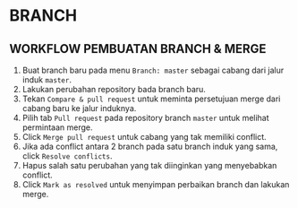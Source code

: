 # BRANCH

## WORKFLOW PEMBUATAN BRANCH & MERGE

1. Buat branch baru pada menu `Branch: master` sebagai cabang dari jalur induk `master`.
2. Lakukan perubahan repository bada branch baru.
3. Tekan `Compare & pull request` untuk meminta persetujuan merge dari cabang baru ke jalur induknya.
4. Pilih tab `Pull request` pada repository branch `master` untuk melihat permintaan merge.
5. Click `Merge pull request` untuk cabang yang tak memiliki conflict.
6. Jika ada conflict antara 2 branch pada satu branch induk yang sama, click `Resolve conflicts`.
7. Hapus salah satu perubahan yang tak diinginkan yang menyebabkan conflict.
8. Click `Mark as resolved` untuk menyimpan perbaikan branch dan lakukan merge.
